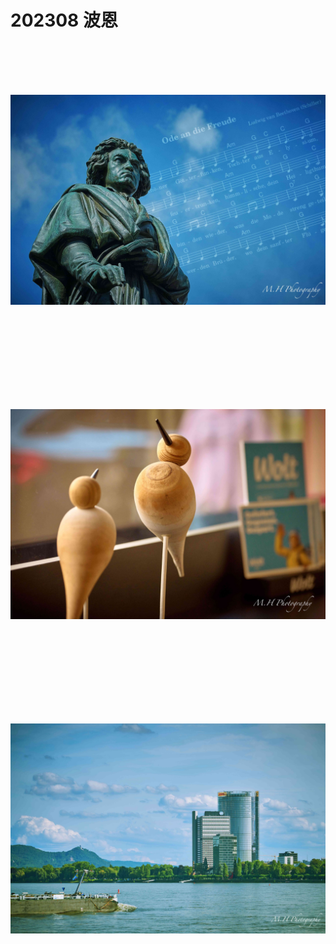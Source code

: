 # 202308 波恩

<p style="text-align:center;"><img loading="lazy" src="01.jpg" alt="" style="object-fit:scale-down;
height:500px;/></p>
<p style="text-align:center;"><img loading="lazy" src="02.jpg" alt="" style="object-fit:scale-down;
height:500px;/></p>
<p style="text-align:center;"><img loading="lazy" src="03.jpg" alt="" style="object-fit:scale-down;
height:500px;/></p>
<p style="text-align:center;"><img loading="lazy" src="04.jpg" alt="" style="object-fit:scale-down;
height:500px;/></p>
